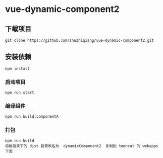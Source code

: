# vue-dynamic-component2

## 下载项目
```
git clone https://github.com/zhuzhiqiang/vue-dynamic-component2.git
```

## 安装依赖
```
npm install
```

### 启动项目
```
npm run start
```

### 编译组件
```
npm run build:componentA
```
### 打包
```
npm run build
将根目录下的 dist 目录改名为  dynamicComponent2  复制到 tomncat 的 webapps 下面
```